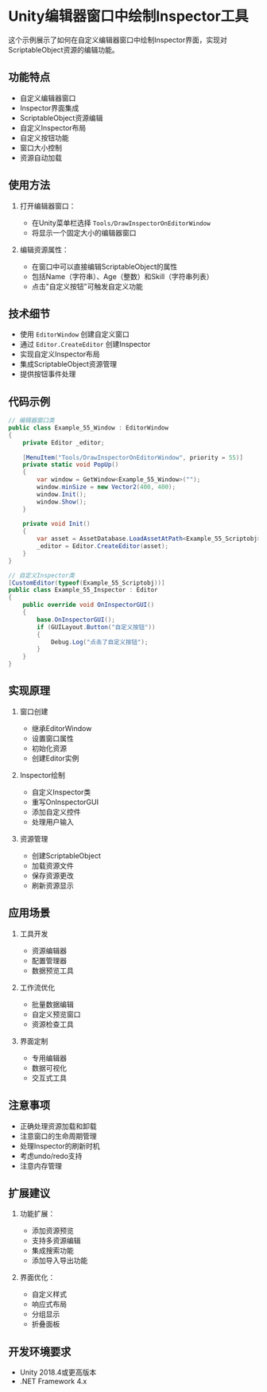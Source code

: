 # Unity编辑器窗口中绘制Inspector工具

这个示例展示了如何在自定义编辑器窗口中绘制Inspector界面，实现对ScriptableObject资源的编辑功能。

## 功能特点

- 自定义编辑器窗口
- Inspector界面集成
- ScriptableObject资源编辑
- 自定义Inspector布局
- 自定义按钮功能
- 窗口大小控制
- 资源自动加载

## 使用方法

1. 打开编辑器窗口：
   - 在Unity菜单栏选择 `Tools/DrawInspectorOnEditorWindow`
   - 将显示一个固定大小的编辑器窗口

2. 编辑资源属性：
   - 在窗口中可以直接编辑ScriptableObject的属性
   - 包括Name（字符串）、Age（整数）和Skill（字符串列表）
   - 点击"自定义按钮"可触发自定义功能

## 技术细节

- 使用 `EditorWindow` 创建自定义窗口
- 通过 `Editor.CreateEditor` 创建Inspector
- 实现自定义Inspector布局
- 集成ScriptableObject资源管理
- 提供按钮事件处理

## 代码示例

```csharp
// 编辑器窗口类
public class Example_55_Window : EditorWindow
{
    private Editor _editor;
    
    [MenuItem("Tools/DrawInspectorOnEditorWindow", priority = 55)]
    private static void PopUp()
    {
        var window = GetWindow<Example_55_Window>("");
        window.minSize = new Vector2(400, 400);
        window.Init();
        window.Show();
    }
    
    private void Init()
    {
        var asset = AssetDatabase.LoadAssetAtPath<Example_55_Scriptobj>(path);
        _editor = Editor.CreateEditor(asset);
    }
}

// 自定义Inspector类
[CustomEditor(typeof(Example_55_Scriptobj))]
public class Example_55_Inspector : Editor
{
    public override void OnInspectorGUI()
    {
        base.OnInspectorGUI();
        if (GUILayout.Button("自定义按钮"))
        {
            Debug.Log("点击了自定义按钮");
        }
    }
}
```

## 实现原理

1. 窗口创建
   - 继承EditorWindow
   - 设置窗口属性
   - 初始化资源
   - 创建Editor实例

2. Inspector绘制
   - 自定义Inspector类
   - 重写OnInspectorGUI
   - 添加自定义控件
   - 处理用户输入

3. 资源管理
   - 创建ScriptableObject
   - 加载资源文件
   - 保存资源更改
   - 刷新资源显示

## 应用场景

1. 工具开发
   - 资源编辑器
   - 配置管理器
   - 数据预览工具
   
2. 工作流优化
   - 批量数据编辑
   - 自定义预览窗口
   - 资源检查工具
   
3. 界面定制
   - 专用编辑器
   - 数据可视化
   - 交互式工具

## 注意事项

- 正确处理资源加载和卸载
- 注意窗口的生命周期管理
- 处理Inspector的刷新时机
- 考虑undo/redo支持
- 注意内存管理

## 扩展建议

1. 功能扩展：
   - 添加资源预览
   - 支持多资源编辑
   - 集成搜索功能
   - 添加导入导出功能

2. 界面优化：
   - 自定义样式
   - 响应式布局
   - 分组显示
   - 折叠面板

## 开发环境要求

- Unity 2018.4或更高版本
- .NET Framework 4.x 